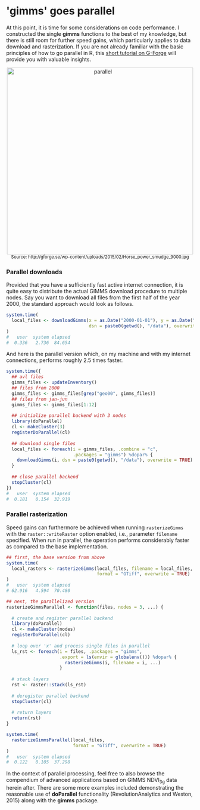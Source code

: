
# 'gimms' goes parallel

At this point, it is time for some considerations on code performance. I constructed the single **gimms** functions to the best of my knowledge, but there is still room for further speed gains, which particularly applies to data download and rasterization. If you are not already familiar with the basic principles of how to go parallel in R, this [short tutorial on G-Forge](http://gforge.se/2015/02/how-to-go-parallel-in-r-basics-tips/) will provide you with valuable insights.

<center>
  <img src="https://i2.wp.com/gforge.se/wp-content/uploads/2015/02/Horse_power_smudge_9000.jpg" alt="parallel" style="width: 500px;"/><br>
  <small>Source: http://gforge.se/wp-content/uploads/2015/02/Horse_power_smudge_9000.jpg</small>
</center>

### Parallel downloads

Provided that you have a sufficiently fast active internet connection, it is quite easy to distribute the actual GIMMS download procedure to multiple nodes. Say you want to download all files from the first half of the year 2000, the standard approach would look as follows. 


```r
system.time(
  local_files <- downloadGimms(x = as.Date("2000-01-01"), y = as.Date("2000-06-30"), 
                               dsn = paste0(getwd(), "/data"), overwrite = TRUE)
)
#   user  system elapsed 
#  0.336   2.736  84.654 
```

And here is the parallel version which, on my machine and with my internet connections, performs roughly 2.5 times faster.


```r
system.time({
  ## avl files
  gimms_files <- updateInventory()
  ## files from 2000
  gimms_files <- gimms_files[grep("geo00", gimms_files)]
  ## files from jan-jun
  gimms_files <- gimms_files[1:12]
  
  ## initialize parallel backend with 3 nodes
  library(doParallel)
  cl <- makeCluster(3)
  registerDoParallel(cl)
  
  ## download single files
  local_files <- foreach(i = gimms_files, .combine = "c", 
                         .packages = "gimms") %dopar% {
    downloadGimms(i, dsn = paste0(getwd(), "/data"), overwrite = TRUE)
  }
  
  ## close parallel backend
  stopCluster(cl)
})
#   user  system elapsed 
#  0.181   0.154  32.919 
```

### Parallel rasterization
Speed gains can furthermore be achieved when running `rasterizeGimms` with the `raster::writeRaster` option enabled, i.e., parameter `filename` specified. When run in parallel, the operation performs considerably faster as compared to the base implementation. 


```r
## first, the base version from above
system.time(
  local_rasters <- rasterizeGimms(local_files, filename = local_files, 
                                  format = "GTiff", overwrite = TRUE)
)
#   user  system elapsed 
# 62.916   4.594  70.480 

## next, the parallelized version
rasterizeGimmsParallel <- function(files, nodes = 3, ...) {
  
  # create and register parallel backend
  library(doParallel)
  cl <- makeCluster(nodes)
  registerDoParallel(cl)
  
  # loop over 'x' and process single files in parallel
  ls_rst <- foreach(i = files, .packages = "gimms", 
                    .export = ls(envir = globalenv())) %dopar% {
                      rasterizeGimms(i, filename = i, ...)
                    }
  
  # stack layers
  rst <- raster::stack(ls_rst)
  
  # deregister parallel backend
  stopCluster(cl)
  
  # return layers
  return(rst)
}

system.time(
  rasterizeGimmsParallel(local_files, 
                         format = "GTiff", overwrite = TRUE)
)
#   user  system elapsed 
#  0.122   0.105  37.298
```

In the context of parallel processing, feel free to also browse the compendium of advanced applications based on GIMMS NDVI<sub>3g</sub> data herein after. There are some more examples included demonstrating the reasonable use of **doParallel** functionality (RevolutionAnalytics and Weston, 2015) along with the **gimms** package.
